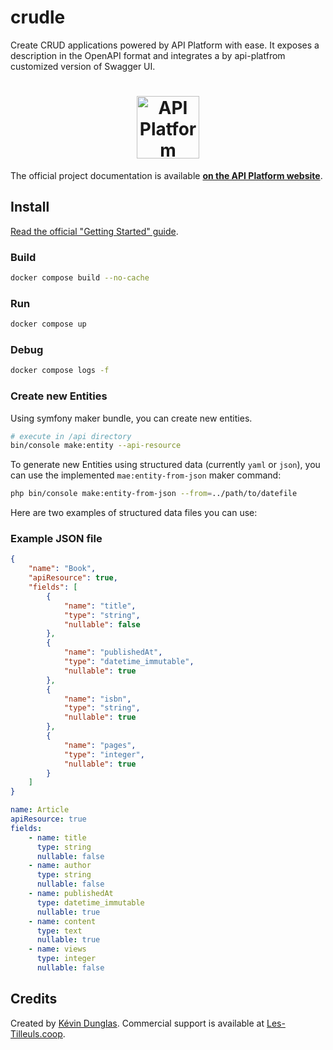 # crudle

Create CRUD applications powered by API Platform with ease. 
It exposes a description in the OpenAPI format and integrates a by api-platfrom customized version of Swagger UI. 


<h1 align="center"><a href="https://api-platform.com"><img src="https://api-platform.com/images/logos/Logo_Circle%20webby%20text%20blue.png" alt="API Platform" width="100" height="100"></a></h1>

The official project documentation is available **[on the API Platform website](https://api-platform.com)**.

## Install

[Read the official "Getting Started" guide](https://api-platform.com/docs/distribution/).

### Build

```bash
docker compose build --no-cache
```

### Run

```bash
docker compose up
```

### Debug

```bash
docker compose logs -f
```

### Create new Entities 

Using symfony maker bundle, you can create new entities.

```bash
# execute in /api directory
bin/console make:entity --api-resource
```

To generate new Entities using structured data (currently `yaml` or `json`), you can use the implemented `mae:entity-from-json` maker command:

```bash
php bin/console make:entity-from-json --from=../path/to/datefile
```

Here are two examples of structured data files you can use:

### Example JSON file

```json
{
    "name": "Book",
    "apiResource": true,
    "fields": [
        {
            "name": "title",
            "type": "string",
            "nullable": false
        },
        {
            "name": "publishedAt",
            "type": "datetime_immutable",
            "nullable": true
        },
        {
            "name": "isbn",
            "type": "string",
            "nullable": true
        },
        {
            "name": "pages",
            "type": "integer",
            "nullable": true
        }
    ]
}
```

```yaml
name: Article
apiResource: true
fields:
    - name: title
      type: string
      nullable: false
    - name: author
      type: string
      nullable: false
    - name: publishedAt
      type: datetime_immutable
      nullable: true
    - name: content
      type: text
      nullable: true
    - name: views
      type: integer
      nullable: false
```


## Credits

Created by [Kévin Dunglas](https://dunglas.fr). Commercial support is available at [Les-Tilleuls.coop](https://les-tilleuls.coop).
